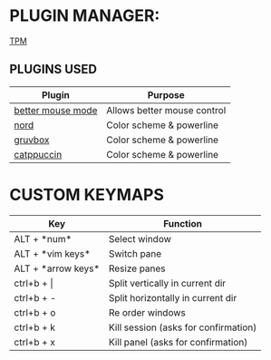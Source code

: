 # PLUGIN MANAGER:

[TPM](https://github.com/tmux-plugins/tpm)

## PLUGINS USED

| Plugin                                                                | Purpose                     |
| --------------------------------------------------------------------- | --------------------------- |
| [better mouse mode](https://github.com/NHDaly/tmux-better-mouse-mode) | Allows better mouse control |
| [nord](https://github.com/nordtheme/tmux)                             | Color scheme & powerline    |
| [gruvbox](https://github.com/egel/tmux-gruvbox)                       | Color scheme & powerline    |
| [catppuccin](https://github.com/catppuccin/tmux)                      | Color scheme & powerline    |

# CUSTOM KEYMAPS

| Key                  | Function                             |
| -------------------- | ------------------------------------ |
| ALT + \*num\*        | Select window                        |
| ALT + \*vim keys\*   | Switch pane                          |
| ALT + \*arrow keys\* | Resize panes                         |
| ctrl+b + \|          | Split vertically in current dir      |
| ctrl+b + -           | Split horizontally in current dir    |
| ctrl+b + o           | Re order windows                     |
| ctrl+b + k           | Kill session (asks for confirmation) |
| ctrl+b + x           | Kill panel (asks for confirmation)   |

